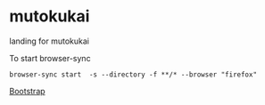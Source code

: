 # mutokukai
landing for mutokukai

To start browser-sync
```text
browser-sync start  -s --directory -f **/* --browser "firefox"
```

[Bootstrap](https://getbootstrap.com/docs/4.0/layout/overview/)
